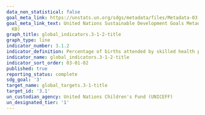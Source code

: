 ```yaml
---
data_non_statistical: false
goal_meta_link: https://unstats.un.org/sdgs/metadata/files/Metadata-03-01-02.pdf
goal_meta_link_text: United Nations Sustainable Development Goals Metadata (PDF 374
  KB)
graph_title: global_indicators.3-1-2-title
graph_type: line
indicator_number: 3.1.2
indicator_definition: Percentage of births attended by skilled health personnel
indicator_name: global_indicators.3-1-2-title
indicator_sort_order: 03-01-02
published: true
reporting_status: complete
sdg_goal: '3'
target_name: global_targets.3-1-title
target_id: '3.1'
un_custodian_agency: United Nations Children's Fund (UNICEFF)
un_designated_tier: '1'
---
```

